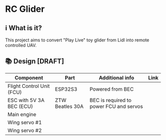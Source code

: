 # RC Glider
## ℹ️ What is it?
This project aims to convert "Play Live" toy glider from Lidl into remote controlled UAV.

## 📚 Design [DRAFT]

| Component 	| Part 	|  Additional info	|  Link |
|---	|---	|---	|---	|
| Flight Control Unit (FCU) | ESP32S3	| Powered from BEC	|  	|
| ESC with 5V 3A BEC (ECU) |  ZTW Beatles 30A	|  BEC is required to power FCU	and servos |  	|
| Main engine |  	|  	|  	|
| Wing servo #1 |  	|  	|  	|
| Wing servo #2 |  	|  	|  	|
